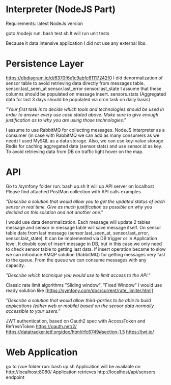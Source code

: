 Interpreter (NodeJS Part)
====
Requirements: latest NodeJs version

goto /nodejs
run: bash test.sh
It will run unit tests

Because it data intensive application I did not use any external libs.

Persistence Layer
====

https://dbdiagram.io/d/6370f6e1c9abfc61117242f0
I did denormalization of sensor table to avoid retrieving data directly from messages table.
sensor.last_seen_at
sensor.last_error
sensor.last_state
I assume that these columns should be populated on message insert.
sensors.stats (Aggregated data for last 3 days should be populated via cron task on daily basis)

*"Your first task is to decide which tools and technologies should be used in order to
answer every use case stated above. Make sure to give enough justification as to why
you are using those technologies."*

I assume to use RabbitMQ for collecting messages.
NodeJS interpreter as a consumer (in case with RabbitMQ we can add as many consumers as we need)
I used MySQL as a data storage.
Also, we can use key-value storage Redis for caching aggregated data (sensor.stats) and use sensor.id as key.
To avoid retrieving data from DB on traffic light hover on the map.


API
====

Go to /symfony folder
run: bash up.sh
It will up API server on localhost
Please find attached PostMan collection with API calls examples

*"Describe a solution that would allow you to get the updated status of each sensor in real
time. Give as much justification as possible on why you decided on this solution and not
another one."*

I would use data denormalization. Each message will update 2 tables message and sensor
in message table will save message itself. On sensor table date from last message (sensor.last_seen_at,
sensor.last_error, sensor.last_state). It can be implemented via DB trigger or in Application level. It double
cost of insert message in DB, but in this case we only need to check sensor table to getting last data.
If insert operation became to slow we can introduce AMQP solution (RabbitMQ) for getting messages very fast to the queue. From the queue we can consume messages with any capacity.

*"Describe which technique you would use to limit access to the API."*

Classic rate limit algorithms "Sliding window", "Fixed Window" I would use ready solution like
[https://symfony.com/doc/current/rate_limiter.html]

*"Describe a solution that would allow third-parties to be able to build applications (either
web or mobile) based on the sensor data normally accessible to your users."*

JWT authentication, based on Oauth2 spec with AccessToken and RefreshToken
https://oauth.net/2/
https://datatracker.ietf.org/doc/html/rfc6749#section-1.5
https://jwt.io/


Web Application
====

go to /vue folder
run: bash up.sh
Application will be available on http://localhost:8080/
Application retrieves http://localhost/api/sensors endpoint